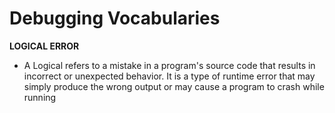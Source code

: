 # Debugging Vocabularies

 **LOGICAL ERROR**

- A Logical refers to a mistake in a program's source code that results in incorrect or unexpected behavior. It is a type of runtime error that may simply produce the wrong output or may cause a program to crash while running